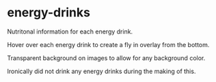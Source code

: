 # energy-drinks
Nutritonal information for each energy drink.

Hover over each energy drink to create a fly in overlay from the bottom.

Transparent background on images to allow for any background color.

Ironically did not drink any energy drinks during the making of this.
